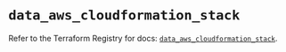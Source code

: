 # `data_aws_cloudformation_stack`

Refer to the Terraform Registry for docs: [`data_aws_cloudformation_stack`](https://registry.terraform.io/providers/hashicorp/aws/4.54.0/docs/data-sources/cloudformation_stack).
